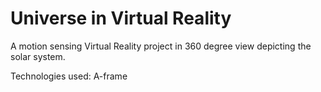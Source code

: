 # Universe in Virtual Reality
A motion sensing Virtual Reality project in 360 degree view depicting the solar system.

Technologies used: A-frame

